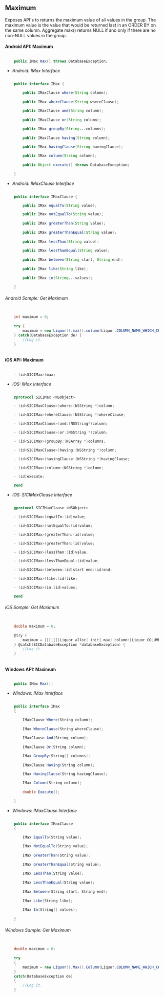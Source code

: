 ## Maximum

Exposes API's to returns the maximum value of all values in the group. The maximum value is the value that would be returned last in an ORDER BY on the same column. Aggregate max() returns NULL if and only if there are no non-NULL values in the group.


#### Android API: Maximum

```java

    public IMax max() throws DatabaseException;

```

- _Android: IMax Interface_

```java

    public interface IMax {

        public IMaxClause where(String column);
	
        public IMax whereClause(String whereClause);
	
        public IMaxClause and(String column);
	
        public IMaxClause or(String column);

        public IMax groupBy(String...columns);
	
        public IMaxClause having(String column);

        public IMax havingClause(String havingClause);
	
        public IMax column(String column);
	
        public Object execute() throws DatabaseException;
	
    }

```

- _Android: IMaxClause Interface_

```java

    public interface IMaxClause {

        public IMax equalTo(String value);

        public IMax notEqualTo(String value);
	
        public IMax greaterThan(String value);
	
        public IMax greaterThanEqual(String value);
	
        public IMax lessThan(String value);
	
        public IMax lessThanEqual(String value);
	
        public IMax between(String start, String end);
	
        public IMax like(String like);
	
        public IMax in(String...values);
	
    }

```

###### Android Sample: Get Maximum 

```java

    int maximum = 0;
	
    try {
        maximum = new Liquor().max().column(Liquor.COLUMN_NAME_WHICH_CONTAIN_NUMBRIC_VALUE).where(Liquor.LIQUOR_TYPE).equalTo("RUM").execute();
    } catch(DatabaseException de) {
		//Log it.
    }
	
```

#### iOS API: Maximum

```objective-c

    - (id<SICIMax>)max;

```

- _iOS: IMax Interface_

```objective-c

    @protocol SICIMax <NSObject>

    - (id<SICIMaxClause>)where:(NSString *)column;

    - (id<SICIMax>)whereClause:(NSString *)whereClause;

    - (id<SICIMaxClause>)and:(NSString*)column;

    - (id<SICIMaxClause>)or:(NSString *)column;

    - (id<SICIMax>)groupBy:(NSArray *)columns;

    - (id<SICIMaxClause>)having:(NSString *)column;

    - (id<SICIMax>)havingClause:(NSString *)havingClause;

    - (id<SICIMax>)column:(NSString *)column;

    - (id)execute;

    @end

```

- _iOS: SICIMaxClause Interface_

```objective-c

    @protocol SICIMaxClause <NSObject>

    - (id<SICIMax>)equalTo:(id)value;

    - (id<SICIMax>)notEqualTo:(id)value;

    - (id<SICIMax>)greaterThan:(id)value;

    - (id<SICIMax>)greaterThan:(id)value;

    - (id<SICIMax>)lessThan:(id)value;

    - (id<SICIMax>)lessThanEqual:(id)value;

    - (id<SICIMax>)between:(id)start end:(id)end;

    - (id<SICIMax>)like:(id)like;

    - (id<SICIMax>)in:(id)values;

    @end

```

###### iOS Sample: Get Maximum 

```objective-c

    double maximum = 0;
	
    @try {
        maximum = [[[[[[[Liquor alloc] init] max] column:[Liquor COLUMN_NAME_WHICH_CONTAIN_NUMBRIC_VALUE]] where:[Liquor LIQUOR_TYPE]] equalTo:@"RUM"] execute];
    } @catch(SICDatabaseException *databaseException) {
		//Log it.
    }
	
```

#### Windows API: Maximum

```c#

    public IMax Max();

```

- _Windows: IMax Interface_

```c#

    public interface IMax 
    {

        IMaxClause Where(String column);
	
        IMax WhereClause(String whereClause);
	
        IMaxClause And(String column);
	
        IMaxClause Or(String column);

        IMax GroupBy(String[] columns);
	
        IMaxClause Having(String column);

        IMax HavingClause(String havingClause);
	
        IMax Column(String column);
	
        double Execute();
	 
    }

```

- _Windows: IMaxClause Interface_

```c#

    public interface IMaxClause 
    {
 
        IMax EqualTo(String value);

        IMax NotEqualTo(String value);
	
        IMax GreaterThan(String value);
	
        IMax GreaterThanEqual(String value);
	
        IMax LessThan(String value);
	
        IMax LessThanEqual(String value);
	
        IMax Between(String start, String end);
	
        IMax Like(String like);
	
        IMax In(String[] values);
	
    }

```

###### Windows Sample: Get Maximum 

```c#

    double maximum = 0;
	
    try 
    {
        maximum = new Liquor().Max().Column(Liquor.COLUMN_NAME_WHICH_CONTAIN_NUMBRIC_VALUE).Where(Liquor.LIQUOR_TYPE).EqualTo("RUM").Execute();
    } 
    catch(DatabaseException de) 
    {
		//Log it.
    }
	
```